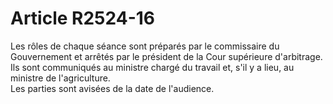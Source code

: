 # Article R2524-16

  
Les rôles de chaque séance sont préparés par le commissaire du Gouvernement et arrêtés par le président de la Cour supérieure d'arbitrage.   
Ils sont communiqués au ministre chargé du travail et, s'il y a lieu, au ministre de l'agriculture.   
Les parties sont avisées de la date de l'audience.